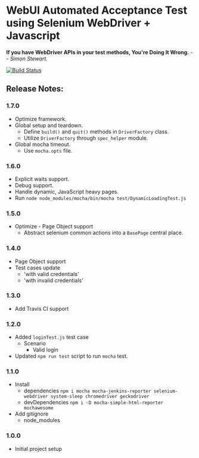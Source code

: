 
# WebUI Automated Acceptance Test using Selenium WebDriver + Javascript

**If you have WebDriver APIs in your test methods, You're Doing It Wrong.** 
*-- Simon Stewart.*

[![Build Status](https://travis-ci.org/jagadeeshshetty/selenium-webdriver-demo.svg?branch=master)](https://travis-ci.org/jagadeeshshetty/selenium-webdriver-demo)

## Release Notes:

### 1.7.0
- Optimize framework.
- Global setup and teardown.
    - Define `build()` and `quit()` methods in `DriverFactory` class.
    - Utilize `DriverFactory` through `spec_helper` module.
- Global mocha timeout.
    - Use `mocha.opts` file.

### 1.6.0
- Explicit waits support.
- Debug support.
- Handle dynamic, JavaScript heavy pages.
- Run `node node_modules/mocha/bin/mocha test/DynamicLoadingTest.js`

### 1.5.0
- Optimize - Page Object support
    - Abstract selenium common actions into a `BasePage` central place.

### 1.4.0
- Page Object support
- Test cases update
    - 'with valid credentials'
    - 'with invalid credentials'
    
### 1.3.0
- Add Travis CI support

### 1.2.0
- Added `loginTest.js` test case
    - Scenario
        - Valid login
- Updated `npm run test` script to run `mocha` test.

### 1.1.0
- Install
    - dependencies `npm i mocha mocha-jenkins-reporter selenium-webdriver system-sleep chromedriver geckodriver`
    - devDependencies `npm i -D mocha-simple-html-reporter mochawesome`
- Add gitignore
    - node_modules
    
### 1.0.0
- Initial project setup
